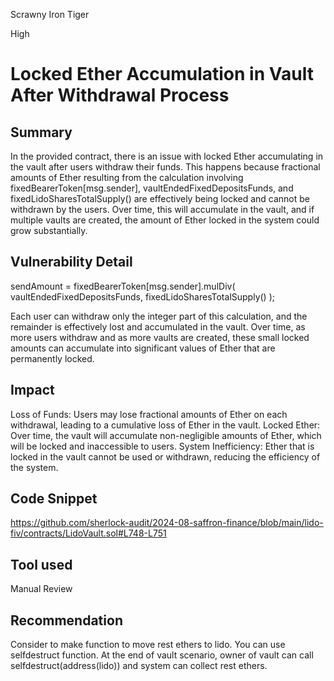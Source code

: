 Scrawny Iron Tiger

High

# Locked Ether Accumulation in Vault After Withdrawal Process

## Summary
In the provided contract, there is an issue with locked Ether accumulating in the vault after users withdraw their funds. This happens because fractional amounts of Ether resulting from the calculation involving fixedBearerToken[msg.sender], vaultEndedFixedDepositsFunds, and fixedLidoSharesTotalSupply() are effectively being locked and cannot be withdrawn by the users. Over time, this will accumulate in the vault, and if multiple vaults are created, the amount of Ether locked in the system could grow substantially.

## Vulnerability Detail
sendAmount = fixedBearerToken[msg.sender].mulDiv(
    vaultEndedFixedDepositsFunds,
    fixedLidoSharesTotalSupply()
);

Each user can withdraw only the integer part of this calculation, and the remainder is effectively lost and accumulated in the vault. Over time, as more users withdraw and as more vaults are created, these small locked amounts can accumulate into significant values of Ether that are permanently locked.

## Impact
Loss of Funds: Users may lose fractional amounts of Ether on each withdrawal, leading to a cumulative loss of Ether in the vault.
Locked Ether: Over time, the vault will accumulate non-negligible amounts of Ether, which will be locked and inaccessible to users.
System Inefficiency: Ether that is locked in the vault cannot be used or withdrawn, reducing the efficiency of the system.

## Code Snippet

https://github.com/sherlock-audit/2024-08-saffron-finance/blob/main/lido-fiv/contracts/LidoVault.sol#L748-L751

## Tool used

Manual Review

## Recommendation
Consider to make function to move rest ethers to lido.
You can use selfdestruct function. 
At the end of vault scenario, owner of vault can call selfdestruct(address(lido)) and system can collect rest ethers.

